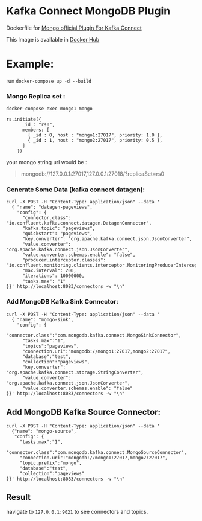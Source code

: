 # Kafka Connect MongoDB Plugin

Dockerfile for [Mongo official Plugin For Kafka Connect](https://github.com/mongodb/mongo-kafka)

This Image is available in [Docker Hub](docker.io/elliminium/kafka-connect-mongodb)

# Example:

run `docker-compose up -d --build`

### Mongo Replica set :

    docker-compose exec mongo1 mongo

    rs.initiate({
          _id : "rs0",
          members: [
            { _id : 0, host : "mongo1:27017", priority: 1.0 },
            { _id : 1, host : "mongo2:27017", priority: 0.5 },
          ]
        })

your mongo string url would be :

> mongodb://127.0.0.1:27017,127.0.0.1:27018/?replicaSet=rs0

### Generate Some Data (kafka connect datagen):

    curl -X POST -H "Content-Type: application/json" --data '
      { "name": "datagen-pageviews",
        "config": {
          "connector.class": "io.confluent.kafka.connect.datagen.DatagenConnector",
          "kafka.topic": "pageviews",
          "quickstart": "pageviews",
          "key.converter": "org.apache.kafka.connect.json.JsonConverter",
          "value.converter": "org.apache.kafka.connect.json.JsonConverter",
          "value.converter.schemas.enable": "false",
          "producer.interceptor.classes": "io.confluent.monitoring.clients.interceptor.MonitoringProducerInterceptor",
          "max.interval": 200,
          "iterations": 10000000,
          "tasks.max": "1"
    }}' http://localhost:8083/connectors -w "\n"

### Add MongoDB Kafka Sink Connector:

    curl -X POST -H "Content-Type: application/json" --data '
      { "name": "mongo-sink",
        "config": {
          "connector.class":"com.mongodb.kafka.connect.MongoSinkConnector",
          "tasks.max":"1",
          "topics":"pageviews",
          "connection.uri":"mongodb://mongo1:27017,mongo2:27017",
          "database":"test",
          "collection":"pageviews",
          "key.converter": "org.apache.kafka.connect.storage.StringConverter",
          "value.converter": "org.apache.kafka.connect.json.JsonConverter",
          "value.converter.schemas.enable": "false"
    }}' http://localhost:8083/connectors -w "\n"

## Add MongoDB Kafka Source Connector:

    curl -X POST -H "Content-Type: application/json" --data '
      {"name": "mongo-source",
       "config": {
         "tasks.max":"1",
         "connector.class":"com.mongodb.kafka.connect.MongoSourceConnector",
         "connection.uri":"mongodb://mongo1:27017,mongo2:27017",
         "topic.prefix":"mongo",
         "database":"test",
         "collection":"pageviews"
    }}' http://localhost:8083/connectors -w "\n"

## Result

navigate to `127.0.0.1:9021` to see connectors and topics.
